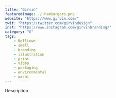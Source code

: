 ```yaml
---
title: "Girvin"
featuredImage: ./-hamburgers.png
website: "https://www.girvin.com/"
twit: "https://twitter.com/girvindesign"
inst: "https://www.instagram.com/girvinbranding/"
category: "G"
tags:
    - Belltown
    - small
    - branding
    - illustration
    - print
    - video
    - packaging
    - environmental
    - ux/ui
---
```


Description
